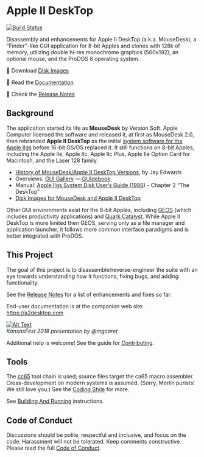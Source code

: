 # Apple II DeskTop

[![Build Status](https://travis-ci.com/a2stuff/a2d.svg?branch=main)](https://travis-ci.com/a2stuff/a2d)

Disassembly and enhancements for Apple II DeskTop (a.k.a. MouseDesk), a "Finder"-like GUI application for 8-bit Apples and clones with 128k of memory, utilizing double hi-res monochrome graphics (560x192), an optional mouse, and the ProDOS 8 operating system.

💾 Download [Disk Images](https://github.com/a2stuff/a2d/releases)

📖 Read the [Documentation](https://a2desktop.com/docs)

📝 Check the [Release Notes](https://github.com/a2stuff/a2d/blob/main/RELEASE-NOTES.md)

## Background

The application started its life as **MouseDesk** by Version Soft. Apple Computer licensed the software and released it, at first as MouseDesk 2.0, then rebranded **Apple II DeskTop** as the initial [system software for the Apple IIgs](http://www.whatisthe2gs.apple2.org.za/system-applications) before 16-bit GS/OS replaced it. It still functions on 8-bit Apples, including the Apple IIe, Apple IIc, Apple IIc Plus, Apple IIe Option Card for Macintosh, and the Laser 128 family.

* [History of MouseDesk/Apple II DeskTop Versions](https://mirrors.apple2.org.za/ground.icaen.uiowa.edu/MiscInfo/Misc/mousedesk.info), by Jay Edwards
* Overviews: [GUI Gallery](http://toastytech.com/guis/a2desk.html) &mdash; [GUIdebook](https://guidebookgallery.org/guis/apple2/mousedesk)
* Manual: [Apple IIgs System Disk User’s Guide (1986)](https://mirrors.apple2.org.za/ftp.apple.asimov.net/documentation/misc/Apple%20IIgs%20System%20Disk%20Users%20Guide%20%281986%29.pdf) - Chapter 2 “The DeskTop”
* [Disk Images for MouseDesk and Apple II DeskTop](https://mirrors.apple2.org.za/ftp.apple.asimov.net/images/masters/other_os/gui/)

Other GUI environments exist for the 8-bit Apples, including [GEOS](http://toastytech.com/guis/a2geos.html) (which includes productivity applications) and [Quark Catalyst](http://toastytech.com/guis/qcat.html). While Apple II DeskTop is more limited then GEOS, serving only as a file manager and application launcher, it follows more common interface paradigms and is better integrated with ProDOS.

## This Project

The goal of this project is to disassemble/reverse-engineer the suite with an eye towards understanding how it functions, fixing bugs, and adding functionality.

See the [Release Notes](RELEASE-NOTES.md) for a list of enhancements and fixes so far.

End-user documentation is at the companion web site: https://a2desktop.com

[![Alt Text](https://img.youtube.com/vi/zbElPj5zaBs/0.jpg)](https://www.youtube.com/watch?v=zbElPj5zaBs)
<br>
_KansasFest 2018 presentation by @mgcaret_

Additional help is welcome! See the guide for [Contributing](CONTRIBUTING.md).

## Tools

The [cc65](http://cc65.github.io/cc65/) tool chain is used; source files target the ca65 macro assembler. Cross-development on modern systems is assumed. (Sorry, Merlin purists! We still love you.) See the [Coding Style](docs/Coding_Style.md) for more.

See [Building And Running](docs/Building_And_Running.md) instructions.

## Code of Conduct

Discussions should be polite, respectful and inclusive, and focus on the code. Harassment will not be tolerated. Keep comments constructive. Please read the full [Code of Conduct](CODE_OF_CONDUCT.md).
